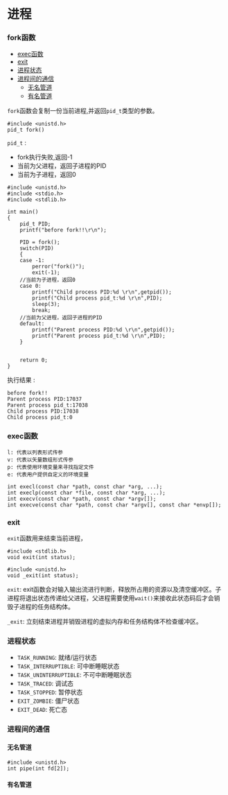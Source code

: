 # 进程

### fork函数

<!-- vim-markdown-toc GFM -->

* [exec函数](#exec函数)
* [exit](#exit)
* [进程状态](#进程状态)
* [进程间的通信](#进程间的通信)
	* [无名管道](#无名管道)
	* [有名管道](#有名管道)

<!-- vim-markdown-toc -->

`fork`函数会复制一份当前进程,并返回`pid_t`类型的参数。

```
#include <unistd.h>
pid_t fork()
```

`pid_t` :
- fork执行失败,返回-1
- 当前为父进程，返回子进程的PID
- 当前为子进程，返回0

```
#include <unistd.h>
#include <stdio.h>
#include <stdlib.h>

int main()
{
    pid_t PID;
    printf("before fork!!\r\n");

    PID = fork();
    switch(PID)
    {
	case -1:
	    perror("fork()");
	    exit(-1);
	//当前为子进程，返回0
	case 0:
	    printf("Child process PID:%d \r\n",getpid());
	    printf("Child process pid_t:%d \r\n",PID);
	    sleep(3);
	    break;
	//当前为父进程，返回子进程的PID
	default:
	    printf("Parent process PID:%d \r\n",getpid());
	    printf("Parent process pid_t:%d \r\n",PID);
    }


    return 0;
}
```
执行结果 :  
```
before fork!!
Parent process PID:17037
Parent process pid_t:17038
Child process PID:17038
Child process pid_t:0
```



### exec函数

```
l: 代表以列表形式传参
v: 代表以矢量数组形式传参
p: 代表使用环境变量来寻找指定文件
e: 代表用户提供自定义的环境变量
```

```
int execl(const char *path, const char *arg, ...);
int execlp(const char *file, const char *arg, ...);
int execv(const char *path, const char *argv[]);
int execve(const char *path, const char *argv[], const char *envp[]);
```

### exit
`exit`函数用来结束当前进程，

```
#include <stdlib.h>
void exit(int status);

#include <unistd.h>
void _exit(int status);
```

`exit`: exit函数会对输入输出流进行判断，释放所占用的资源以及清空缓冲区。子进程将退出状态传递给父进程，父进程需要使用`wait()`来接收此状态码后才会销毁子进程的任务结构体。

`_exit`: 立刻结束进程并销毁进程的虚拟内存和任务结构体不检查缓冲区。


### 进程状态
- `TASK_RUNNING`: 就绪/运行状态
- `TASK_INTERRUPTIBLE`: 可中断睡眠状态
- `TASK_UNINTERRUPTIBLE`: 不可中断睡眠状态
- `TASK_TRACED`: 调试态
- `TASK_STOPPED`: 暂停状态
- `EXIT_ZOMBIE`: 僵尸状态
- `EXIT_DEAD`: 死亡态

### 进程间的通信
#### 无名管道

```
#include <unistd.h>
int pipe(int fd[2]);

```


#### 有名管道


